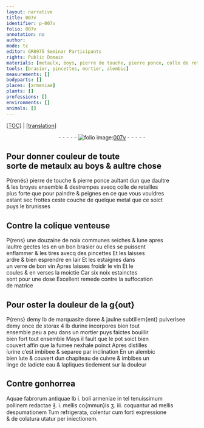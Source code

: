 ```yaml
---
layout: narrative
title: 007v
identifier: p-007v
folio: 007v
annotation: no
author:
mode: tc
editor: GR8975 Seminar Participants
rights: Public Domain
materials: [metaulx, boys, pierre de touche, pierre ponce, colle de retailles, metal, noix communes, vin, noix, marquasite, storax, urine, cuivre, eau, Aquae fabrorum antiquae, boli armeniae, mellis, colentur]
tools: [brasier, pincettes, mortier, alembic]
measurements: []
bodyparts: []
places: [armeniae]
plants: []
professions: []
environments: []
animals: []
---
```


<p><a href="{{ site.baseurl }}/diplomatic/">[TOC]</a> | <a href="{{ site.baseurl }}/_texts/p-007v_tl.md/">[translation]</a></p><div class="folio" align="center">- - - - - <a href="http://gallica.bnf.fr/ark:/12148/btv1b10500001g/f20.image" target="_blank"><img src="https://cu-mkp.github.io/2017-workshop-edition/assets/photo-icon.png" alt="folio image: " style="display:inline-block; margin-bottom:-3px;"/>007v</a> - - - - - </div>  
  

## Pour donner couleur de toute<br/> sorte de <span class="m">metaulx</span> au <span class="m">boys</span> & aultre chose

 
P{renés} <span class="m">pierre de touche</span> & <span class="m">pierre ponce</span> aultant dun que daultre<br/> & les broyes ensemble & destrempes avecq <span class="m">colle de retailles</span><br/> plus forte que pour paindre & peignes en ce que vous vouldres<br/> estant sec frottes ceste couche de quelque <span class="m">metal</span> que ce soict<br/> puys le brunisses
 
 
  

## Contre la colique venteuse

 
P{rens} une douzaine de <span class="m">noix communes</span> seiches & lune apres<br/> laultre gectes les en un bon <span class="tl">brasier</span> ou elles se puissent<br/> enflammer & les tires avecq des <span class="tl">pincettes</span> Et les laisses<br/> ardre & bien esprendre en lair Et les estaignes dans<br/> un verre de bon <span class="m">vin</span> Apres laisses froidir le <span class="m">vin</span> Et le<br/> coules & en verses la moictie Car six <span class="m">noix</span> estainctes<br/> sont pour une dose Excellent remede contre la suffocation<br/> de matrice
 
 
  

## Pour oster la douleur de la g{out}

 
P{rens} demy lb de <span class="m">marquasite</span> doree & jaulne subtillem{ent} pulverisee<br/> demy once de <span class="m">storax</span> 4 lb d<span class="m">urine</span> incorpores bien tout<br/> ensemble peu a peu dans un <span class="tl">mortier</span> puys faictes bouillir<br/> bien fort tout ensemble Mays il fault que le pot soict bien<br/> couvert affin que la fumee nexhale poinct Apres distilles<br/> l<span class="m">urine</span> <span class="del">c’est</span> imbibee & separee par inclination En un <span class="tl">alembic</span><br/> bien lute & couvert dun chapiteau de <span class="m">cuivre</span> & imbibes un<br/> linge de ladicte <span class="m">eau</span> & lapliques tiedement sur la douleur
 
 
  

## Contre gonhorrea

 
<span class="m">Aquae fabrorum antiquae</span> lb i. <span class="m">boli <span class="pl">armeniae</span></span> in <span class="del">tel</span> tenuissimum<br/> pollinem redactae ℥. i. <span class="m">mellis</span> co{mmun}is ʒ. iii. coquantur ad <span class="m">mellis</span><br/> despumationem Tum refrigerata, <span class="m">colentur</span> cum forti expressione<br/> & de colatura utatur per iniectionem.
 
